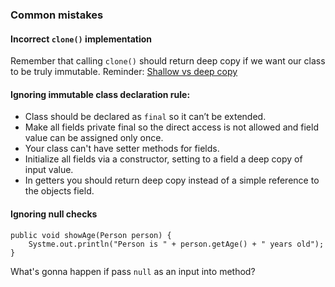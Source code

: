 ### Common mistakes

#### Incorrect `clone()` implementation
Remember that calling `clone()` should return deep copy if we want our class to be truly immutable.
Reminder:
[Shallow vs deep copy](https://javaconceptoftheday.com/difference-between-shallow-copy-vs-deep-copy-in-java/)

#### Ignoring immutable class declaration rule:
* Class should be declared as `final`  so it can’t be extended.
* Make all fields private final so the direct access is not allowed and field value can be assigned only once.
* Your class can't have setter methods for fields.
* Initialize all fields via a constructor, setting to a field a deep copy of input value.
* In getters you should return deep copy instead of a simple reference to the objects field.

#### Ignoring null checks 
```
public void showAge(Person person) {
    Systme.out.println("Person is " + person.getAge() + " years old");
}
```
What's gonna happen if pass `null` as an input into method? 
